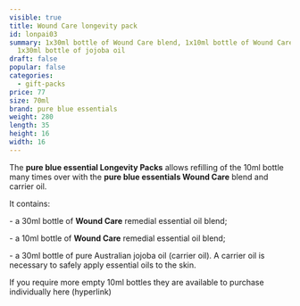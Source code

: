 ```yaml
---
visible: true
title: Wound Care longevity pack
id: lonpai03
summary: 1x30ml bottle of Wound Care blend, 1x10ml bottle of Wound Care blend,
  1x30ml bottle of jojoba oil
draft: false
popular: false
categories:
  - gift-packs
price: 77
size: 70ml
brand: pure blue essentials
weight: 280
length: 35
height: 16
width: 16
---
```

The **pure blue essential Longevity Packs** allows refilling of the 10ml bottle many times over with the **pure blue essentials Wound Care** blend and carrier oil. 

It contains:

\- a 30ml bottle of **Wound Care** remedial essential oil blend;

\- a 10ml bottle of **Wound Care** remedial essential oil blend;

\- a 30ml bottle of pure Australian jojoba oil (carrier oil). A carrier oil is necessary to safely apply essential oils to the skin.

If you require more empty 10ml bottles they are available to purchase individually here (hyperlink)